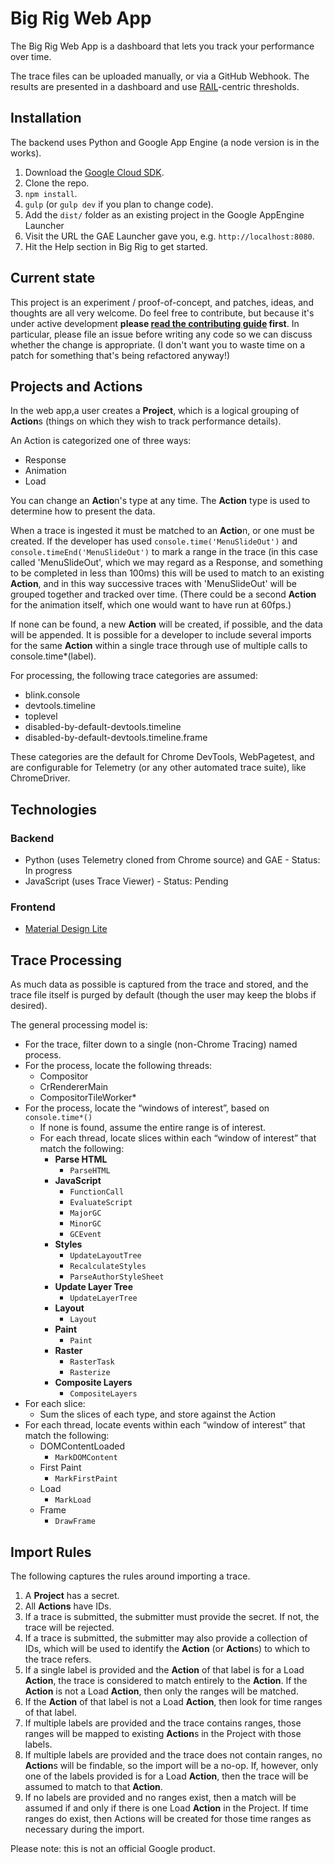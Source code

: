 # Big Rig Web App

The Big Rig Web App is a dashboard that lets you track your performance over time.

The trace files can be uploaded manually, or via a GitHub Webhook. The results are presented in a dashboard and use [RAIL](http://www.smashingmagazine.com/2015/10/rail-user-centric-model-performance/)-centric thresholds.

## Installation

The backend uses Python and Google App Engine (a node version is in the works).

1. Download the [Google Cloud SDK](https://cloud.google.com/sdk/).
2. Clone the repo.
3. `npm install`.
4. `gulp` (or `gulp dev` if you plan to change code).
5. Add the `dist/` folder as an existing project in the Google AppEngine Launcher
6. Visit the URL the GAE Launcher gave you, e.g. `http://localhost:8080`.
7. Hit the Help section in Big Rig to get started.

## Current state

This project is an experiment / proof-of-concept, and patches, ideas, and thoughts are all very welcome. Do feel free to contribute, but because it's under active development **please [read the contributing guide](CONTRIBUTING.md) first**. In particular, please file an issue before writing any code so we can discuss whether the change is appropriate. (I don't want you to waste time on a patch for something that's being refactored anyway!)

## Projects and Actions
In the web app,a  user creates a **Project**, which is a logical grouping of **Action**s (things on which they wish to track performance details).

An Action is categorized one of three ways:

* Response
* Animation
* Load

You can change an **Actio**n's type at any time. The **Action** type is used to determine how to present the data.

When a trace is ingested it must be matched to an **Actio**n, or one must be created. If the developer has used `console.time('MenuSlideOut')` and `console.timeEnd('MenuSlideOut')` to mark a range in the trace (in this case called 'MenuSlideOut', which we may regard as a Response, and something to be completed in less than 100ms) this will be used to match to an existing **Action**, and in this way successive traces with 'MenuSlideOut' will be grouped together and tracked over time. (There could be a second **Action** for the animation itself, which one would want to have run at 60fps.)

If none can be found, a new **Action** will be created, if possible, and the data will be appended. It is possible for a developer to include several imports for the same **Action** within a single trace through use of multiple calls to console.time*(label).

For processing, the following trace categories are assumed:

* blink.console
* devtools.timeline
* toplevel
* disabled-by-default-devtools.timeline
* disabled-by-default-devtools.timeline.frame

These categories are the default for Chrome DevTools, WebPagetest, and are configurable for Telemetry (or any other automated trace suite), like ChromeDriver.

## Technologies

### Backend

* Python (uses Telemetry cloned from Chrome source) and GAE - Status: In progress
* JavaScript (uses Trace Viewer) - Status: Pending

### Frontend

* [Material Design Lite](http://getmdl.io)

## Trace Processing

As much data as possible is captured from the trace and stored, and the trace file itself is purged by default (though the user may keep the blobs if desired).

The general processing model is:

* For the trace, filter down to a single (non-Chrome Tracing) named process.
* For the process, locate the following threads:
    * Compositor
    * CrRendererMain
    * CompositorTileWorker*
* For the process, locate the “windows of interest”, based on `console.time*()`
    * If none is found, assume the entire range is of interest.
    * For each thread, locate slices within each “window of interest” that match the following:
      * **Parse HTML**
          * `ParseHTML`
      * **JavaScript**
          * `FunctionCall`
          * `EvaluateScript`
          * `MajorGC`
          * `MinorGC`
          * `GCEvent`
      * **Styles**
          * `UpdateLayoutTree`
          * `RecalculateStyles`
          * `ParseAuthorStyleSheet`
      * **Update Layer Tree**
          * `UpdateLayerTree`
      * **Layout**
          * `Layout`
      * **Paint**
          * `Paint`
      * **Raster**
          * `RasterTask`
          * `Rasterize`
      * **Composite Layers**
          * `CompositeLayers`
* For each slice:
    * Sum the slices of each type, and store against the Action
* For each thread, locate events within each “window of interest” that match the following:
    * DOMContentLoaded
        * `MarkDOMContent`
    * First Paint
        * `MarkFirstPaint`
    * Load
        * `MarkLoad`
    * Frame
        * `DrawFrame`

## Import Rules

The following captures the rules around importing a trace.

1. A **Project** has a secret.
2. All **Actions** have IDs.
3. If a trace is submitted, the submitter must provide the secret. If not, the trace will be rejected.
4. If a trace is submitted, the submitter may also provide a collection of IDs, which will be used to identify the **Action** (or **Action**s) to which to the trace refers.
5. If a single label is provided and the **Action** of that label is for a Load **Action**, the trace is considered to match entirely to the **Action**. If the **Action** is not a Load **Action**, then only the ranges will be matched.
6. If the **Action** of that label is not a Load **Action**, then look for time ranges of that label.
7. If multiple labels are provided and the trace contains ranges, those ranges will be mapped to existing **Action**s in the Project with those labels.
8. If multiple labels are provided and the trace does not contain ranges, no **Action**s will be findable, so the import will be a no-op. If, however, only one of the labels provided is for a Load **Action**, then the trace will be assumed to match to that **Action**.
9. If no labels are provided and no ranges exist, then a match will be assumed if and only if there is one Load **Action** in the Project. If time ranges do exist, then Actions will be created for those time ranges as necessary during the import.

Please note: this is not an official Google product.
